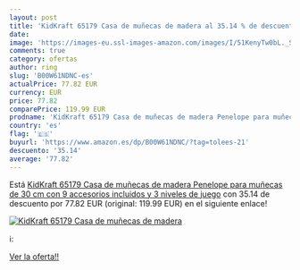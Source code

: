 ```yaml
---
layout: post
title: 'KidKraft 65179 Casa de muñecas de madera al 35.14 % de descuento'
date: 
image: 'https://images-eu.ssl-images-amazon.com/images/I/51KenyTw0bL._SL200_.jpg'
comments: true
category: ofertas
author: ring
slug: 'B00W61NDNC-es'
actualPrice: 77.82 EUR
currency: EUR
price: 77.82
comparePrice: 119.99 EUR
prodname: 'KidKraft 65179 Casa de muñecas de madera Penelope para muñecas de 30 cm con 9 accesorios incluidos y 3 niveles de juego'
country: 'es'
flag: '🇪🇸'
buyurl: 'https://www.amazon.es/dp/B00W61NDNC/?tag=tolees-21'
descuento: '35.14'
average: '77.82'
---
```


Está [KidKraft 65179 Casa de muñecas de madera Penelope para muñecas de 30 cm con 9 accesorios incluidos y 3 niveles de juego](https://www.amazon.es/dp/B00W61NDNC/?tag=tolees-21) con 35.14 de descuento por 77.82 EUR (original: 119.99 EUR) en el siguiente enlace!

[![KidKraft 65179 Casa de muñecas de madera](https://images-eu.ssl-images-amazon.com/images/I/51KenyTw0bL._SL200_.jpg)](https://www.amazon.es/dp/B00W61NDNC/?tag=tolees-21)

ℹ️:


[Ver la oferta!!](https://www.amazon.es/dp/B00W61NDNC/?tag=tolees-21)
